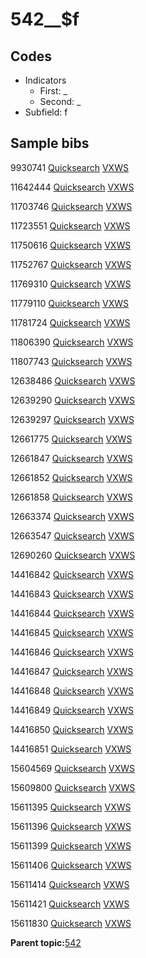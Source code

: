 # 542\_\_$f

## Codes

-   Indicators
    -   First: \_
    -   Second: \_
-   Subfield: f

## Sample bibs

9930741 [Quicksearch](https://search.library.yale.edu/catalog/9930741) [VXWS](http://prodorbis.library.yale.edu:7014/vxws/GetHoldingsService?bibId=9930741)

11642444 [Quicksearch](https://search.library.yale.edu/catalog/11642444) [VXWS](http://prodorbis.library.yale.edu:7014/vxws/GetHoldingsService?bibId=11642444)

11703746 [Quicksearch](https://search.library.yale.edu/catalog/11703746) [VXWS](http://prodorbis.library.yale.edu:7014/vxws/GetHoldingsService?bibId=11703746)

11723551 [Quicksearch](https://search.library.yale.edu/catalog/11723551) [VXWS](http://prodorbis.library.yale.edu:7014/vxws/GetHoldingsService?bibId=11723551)

11750616 [Quicksearch](https://search.library.yale.edu/catalog/11750616) [VXWS](http://prodorbis.library.yale.edu:7014/vxws/GetHoldingsService?bibId=11750616)

11752767 [Quicksearch](https://search.library.yale.edu/catalog/11752767) [VXWS](http://prodorbis.library.yale.edu:7014/vxws/GetHoldingsService?bibId=11752767)

11769310 [Quicksearch](https://search.library.yale.edu/catalog/11769310) [VXWS](http://prodorbis.library.yale.edu:7014/vxws/GetHoldingsService?bibId=11769310)

11779110 [Quicksearch](https://search.library.yale.edu/catalog/11779110) [VXWS](http://prodorbis.library.yale.edu:7014/vxws/GetHoldingsService?bibId=11779110)

11781724 [Quicksearch](https://search.library.yale.edu/catalog/11781724) [VXWS](http://prodorbis.library.yale.edu:7014/vxws/GetHoldingsService?bibId=11781724)

11806390 [Quicksearch](https://search.library.yale.edu/catalog/11806390) [VXWS](http://prodorbis.library.yale.edu:7014/vxws/GetHoldingsService?bibId=11806390)

11807743 [Quicksearch](https://search.library.yale.edu/catalog/11807743) [VXWS](http://prodorbis.library.yale.edu:7014/vxws/GetHoldingsService?bibId=11807743)

12638486 [Quicksearch](https://search.library.yale.edu/catalog/12638486) [VXWS](http://prodorbis.library.yale.edu:7014/vxws/GetHoldingsService?bibId=12638486)

12639290 [Quicksearch](https://search.library.yale.edu/catalog/12639290) [VXWS](http://prodorbis.library.yale.edu:7014/vxws/GetHoldingsService?bibId=12639290)

12639297 [Quicksearch](https://search.library.yale.edu/catalog/12639297) [VXWS](http://prodorbis.library.yale.edu:7014/vxws/GetHoldingsService?bibId=12639297)

12661775 [Quicksearch](https://search.library.yale.edu/catalog/12661775) [VXWS](http://prodorbis.library.yale.edu:7014/vxws/GetHoldingsService?bibId=12661775)

12661847 [Quicksearch](https://search.library.yale.edu/catalog/12661847) [VXWS](http://prodorbis.library.yale.edu:7014/vxws/GetHoldingsService?bibId=12661847)

12661852 [Quicksearch](https://search.library.yale.edu/catalog/12661852) [VXWS](http://prodorbis.library.yale.edu:7014/vxws/GetHoldingsService?bibId=12661852)

12661858 [Quicksearch](https://search.library.yale.edu/catalog/12661858) [VXWS](http://prodorbis.library.yale.edu:7014/vxws/GetHoldingsService?bibId=12661858)

12663374 [Quicksearch](https://search.library.yale.edu/catalog/12663374) [VXWS](http://prodorbis.library.yale.edu:7014/vxws/GetHoldingsService?bibId=12663374)

12663547 [Quicksearch](https://search.library.yale.edu/catalog/12663547) [VXWS](http://prodorbis.library.yale.edu:7014/vxws/GetHoldingsService?bibId=12663547)

12690260 [Quicksearch](https://search.library.yale.edu/catalog/12690260) [VXWS](http://prodorbis.library.yale.edu:7014/vxws/GetHoldingsService?bibId=12690260)

14416842 [Quicksearch](https://search.library.yale.edu/catalog/14416842) [VXWS](http://prodorbis.library.yale.edu:7014/vxws/GetHoldingsService?bibId=14416842)

14416843 [Quicksearch](https://search.library.yale.edu/catalog/14416843) [VXWS](http://prodorbis.library.yale.edu:7014/vxws/GetHoldingsService?bibId=14416843)

14416844 [Quicksearch](https://search.library.yale.edu/catalog/14416844) [VXWS](http://prodorbis.library.yale.edu:7014/vxws/GetHoldingsService?bibId=14416844)

14416845 [Quicksearch](https://search.library.yale.edu/catalog/14416845) [VXWS](http://prodorbis.library.yale.edu:7014/vxws/GetHoldingsService?bibId=14416845)

14416846 [Quicksearch](https://search.library.yale.edu/catalog/14416846) [VXWS](http://prodorbis.library.yale.edu:7014/vxws/GetHoldingsService?bibId=14416846)

14416847 [Quicksearch](https://search.library.yale.edu/catalog/14416847) [VXWS](http://prodorbis.library.yale.edu:7014/vxws/GetHoldingsService?bibId=14416847)

14416848 [Quicksearch](https://search.library.yale.edu/catalog/14416848) [VXWS](http://prodorbis.library.yale.edu:7014/vxws/GetHoldingsService?bibId=14416848)

14416849 [Quicksearch](https://search.library.yale.edu/catalog/14416849) [VXWS](http://prodorbis.library.yale.edu:7014/vxws/GetHoldingsService?bibId=14416849)

14416850 [Quicksearch](https://search.library.yale.edu/catalog/14416850) [VXWS](http://prodorbis.library.yale.edu:7014/vxws/GetHoldingsService?bibId=14416850)

14416851 [Quicksearch](https://search.library.yale.edu/catalog/14416851) [VXWS](http://prodorbis.library.yale.edu:7014/vxws/GetHoldingsService?bibId=14416851)

15604569 [Quicksearch](https://search.library.yale.edu/catalog/15604569) [VXWS](http://prodorbis.library.yale.edu:7014/vxws/GetHoldingsService?bibId=15604569)

15609800 [Quicksearch](https://search.library.yale.edu/catalog/15609800) [VXWS](http://prodorbis.library.yale.edu:7014/vxws/GetHoldingsService?bibId=15609800)

15611395 [Quicksearch](https://search.library.yale.edu/catalog/15611395) [VXWS](http://prodorbis.library.yale.edu:7014/vxws/GetHoldingsService?bibId=15611395)

15611396 [Quicksearch](https://search.library.yale.edu/catalog/15611396) [VXWS](http://prodorbis.library.yale.edu:7014/vxws/GetHoldingsService?bibId=15611396)

15611399 [Quicksearch](https://search.library.yale.edu/catalog/15611399) [VXWS](http://prodorbis.library.yale.edu:7014/vxws/GetHoldingsService?bibId=15611399)

15611406 [Quicksearch](https://search.library.yale.edu/catalog/15611406) [VXWS](http://prodorbis.library.yale.edu:7014/vxws/GetHoldingsService?bibId=15611406)

15611414 [Quicksearch](https://search.library.yale.edu/catalog/15611414) [VXWS](http://prodorbis.library.yale.edu:7014/vxws/GetHoldingsService?bibId=15611414)

15611421 [Quicksearch](https://search.library.yale.edu/catalog/15611421) [VXWS](http://prodorbis.library.yale.edu:7014/vxws/GetHoldingsService?bibId=15611421)

15611830 [Quicksearch](https://search.library.yale.edu/catalog/15611830) [VXWS](http://prodorbis.library.yale.edu:7014/vxws/GetHoldingsService?bibId=15611830)

**Parent topic:**[542](../../tags/542/542.md)

